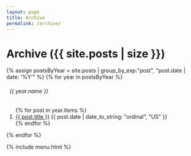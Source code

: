```yaml
---
layout: page
title: Archive
permalink: /archive/
---
```


<div class="container-blog-header">
    <h1><i class="fas fa-archive"></i>
    <span>Archive ({{ site.posts | size }})</span>
    </h1>
    <!-- <h1>
        <a href="#" class="menu-toggle" title="Toggle Menu">
            <i class="fas fa-ellipsis-v"></i>
        </a>
    </h1> -->
</div>

<div class="container-post">
<div class="post-content">
{% assign postsByYear = site.posts | group_by_exp:"post", "post.date | date: '%Y'" %}
{% for year in postsByYear %}
	<h6><i class="far fa-calendar-alt"></i>&nbsp; {{ year.name }}</h6>
	<ol>
    {% for post in year.items %}
		<li><a href="{{ post.url }}" title="{{ post.title | escape }}">{{ post.title }}</a> <span>{{ post.date | date_to_string: "ordinal", "US" }}</span></li>
    {% endfor %}
	</ol>
{% endfor %}
</div>
</div>

{% include menu.html %}
